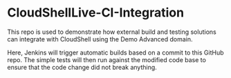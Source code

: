 # CloudShellLive-CI-Integration

This repo is used to demonstrate how external build and testing solutions can integrate with CloudShell using the Demo Advanced domain.

Here, Jenkins will trigger automatic builds based on a commit to this GitHub repo. The simple tests will then run against the modified code base to ensure that the code change did not break anything.
